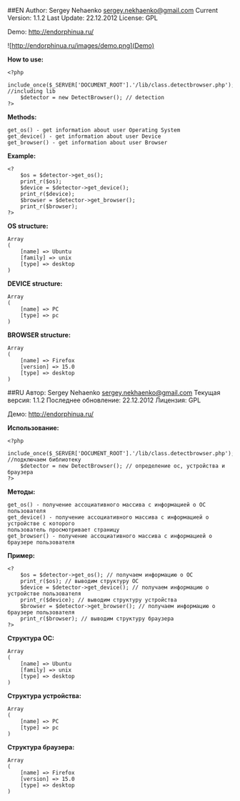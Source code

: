 ##EN
	Author: Sergey Nehaenko <sergey.nekhaenko@gmail.com>
	Current Version: 1.1.2
	Last Update: 22.12.2012
	License: GPL

Demo: http://endorphinua.ru/

![http://endorphinua.ru/images/demo.png](Demo)


**How to use:**

	<?php
		include_once($_SERVER['DOCUMENT_ROOT'].'/lib/class.detectbrowser.php'); //including lib
		$detector = new DetectBrowser(); // detection
	?>

**Methods:**

	get_os() - get information about user Operating System
	get_device() - get information about user Device
	get_browser() - get information about user Browser
	
**Example:**

	<?
		$os = $detector->get_os();
		print_r($os);
		$device = $detector->get_device();
		print_r($device);
		$browser = $detector->get_browser();
		print_r($browser);
	?>
**OS structure:**

	Array
	(
		[name] => Ubuntu
		[family] => unix
		[type] => desktop
	)

**DEVICE structure:**

	Array
	(
		[name] => PC
		[type] => pc
	)

**BROWSER structure:**

	Array
	(
		[name] => Firefox
		[version] => 15.0
		[type] => desktop
	)
##RU
	Автор: Sergey Nehaenko <sergey.nekhaenko@gmail.com>
	Текущая версия: 1.1.2
	Последнее обновление: 22.12.2012
	Лицензия: GPL

Демо: http://endorphinua.ru/


**Использование:**

	<?php
		include_once($_SERVER['DOCUMENT_ROOT'].'/lib/class.detectbrowser.php'); //подключаем библиотеку
		$detector = new DetectBrowser(); // определение ос, устройства и браузера
	?>

**Методы:**

	get_os() - получение ассоциативного массива с информацией о ОС пользователя
	get_device() - получение ассоциативного массива с информацией о устройстве с которого
	пользователь просмотривает страницу
	get_browser() - получение ассоциативного массива с информацией о браузере пользователя
	
**Пример:**

	<?
		$os = $detector->get_os(); // получаем информацию о ОС
		print_r($os); // выводим структуру ОС
		$device = $detector->get_device(); // получаем информацию о устройстве пользователя
		print_r($device); // выводим структуру устройства
		$browser = $detector->get_browser(); // получаем информацию о браузере пользователя
		print_r($browser); // выводим структуру браузера
	?>
**Структура ОС:**

	Array
	(
		[name] => Ubuntu
		[family] => unix
		[type] => desktop
	)

**Структура устройства:**

	Array
	(
		[name] => PC
		[type] => pc
	)

**Структура браузера:**

	Array
	(
		[name] => Firefox
		[version] => 15.0
		[type] => desktop
	)
